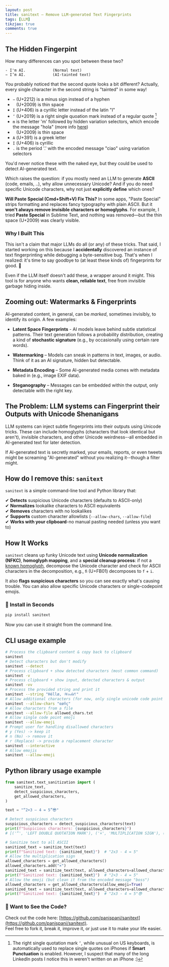 ```yaml
---
layout: post
title: sanitext – Remove LLM-generated Text Fingerprints
tags: [LLM]
tikzjax: true
comments: true
---
```


<!-- # `sanitext` – Remove LLM-generated Text Fingerprints -->

## The Hidden Fingerpint

How many differences can you spot between these two?

```
- I'm AI.            (Normal text)
− І’m󠅘󠅟󠅜󠅑 ΑІ.󠅓󠅙󠅑󠅟            (AI-tainted text)
```

You probably noticed that the second quote looks a bit different? Actually, every single character in the second string is \"tainted\" in some way!

- `−` (U+2212) is a minus sign instead of a hyphen
- ` ` (U+2009) is thin space
- `І` (U+406) is a cyrillic letter instead of the latin "I"
- `’` (U+2019) is a right single quoation mark instead of a regular quote [^1]
- `m󠅘󠅟󠅜󠅑` is the letter 'm' followed by hidden variation selectors, which encode the message \"hola\" (more info [here](https://paulbutler.org/2025/smuggling-arbitrary-data-through-an-emoji/))
- ` ` (U+2009) is thin space
- `Α` (U+391) is a greek letter
- `І` (U+406) is cyrillic
- `.󠅓󠅙󠅑󠅟` is the period '.' with the encoded message \"ciao\" using variation selectors

You'd never notice these with the naked eye, but they could be used to detect AI-generated text.

Which raises the question: if you mostly need an LLM to generate **ASCII** (code, emails, ..), why allow unnecessary Unicode? And if you do need specific Unicode characters, why not just **explicitly define** which ones?

[^1]: The right single quotation mark `’`, while unusual on US keyboards, is automatically used to replace single quotes on iPhones if **Smart Punctuation** is enabled. However, I suspect that many of the long LinkedIn posts I notice this in weren't written on an iPhone :)

**Will Paste Special (Cmd+Shift+V) Fix This?**
In some apps, \"Paste Special\" strips formatting and replaces fancy typography with plain ASCII. But it **won't always remove invisible characters or homoglyphs**. For example, I tried **Paste Special** in Sublime Text, and nothing was removed—but the thin space (U+2009) was clearly visible.

### **Why I Built This**

This isn't a claim that major LLMs do all (or any) of these tricks. That said, I started working on this because I **accidentally** discovered an instance of text fingerprinting while debugging a byte-sensitive bug. That's when I realized: it's time to say goodbye to (at least these kinds of) fingerprints for good. 🙂

Even if the LLM itself doesn't add these, a wrapper around it might. This tool is for anyone who wants **clean, reliable text**, free from invisible garbage hiding inside.

## **Zooming out: Watermarks & Fingerprints**

AI-generated content, in general, can be _marked_, sometimes invisibly, to identify its origin. A few examples:

- **Latent Space Fingerprints** - AI models leave behind subtle statistical patterns. Their text generation follows a probability distribution, creating a kind of **stochastic signature** (e.g., by occasionally using certain rare words).

- **Watermarking** – Models can sneak in patterns in text, images, or audio. Think of it as an AI signature, hidden but detectable.

- **Metadata Encoding** – Some AI-generated media comes with metadata baked in (e.g., image EXIF data).

- **Steganography** – Messages can be embedded within the output, only detectable with the right key.

## **The Problem: LLM systems can Fingerprint their Outputs with Unicode Shenanigans**

LLM systems can inject subtle fingerprints into their outputs using Unicode tricks. These can include homoglyphs (characters that look identical but aren't), invisible characters, and other Unicode weirdness--all embedded in AI-generated text for later detection.

If AI-generated text is secretly marked, your emails, reports, or even tweets might be screaming \"AI-generated\" without you realizing it--though a filter might.

## **How do I remove this: `sanitext`**

`sanitext` is a simple command-line tool and Python library that:

✔ **Detects** suspicious Unicode characters (defaults to ASCII-only)  
✔ **Normalizes** lookalike characters to ASCII equivalents  
✔ **Removes** characters with no lookalikes  
✔ **Supports** custom character allowlists (`--allow-chars`, `--allow-file`)  
✔ **Works with your clipboard**-no manual pasting needed (unless you want to)

## **How It Works**

`sanitext` cleans up funky Unicode text using **Unicode normalization (NFKC)**, **homoglyph mapping**, and a **special cleanup process**: if not a [known homoglyph](https://github.com/panispani/sanitext/blob/main/sanitext/homoglyph_map.py), decompose the Unicode character and check for ASCII characters in the decomposition, e.g., `ﬁ` (U+FB01) decomposes to `f` + `i`.

It also **flags suspicious characters** so you can see exactly what's causing trouble. You can also allow specific Unicode characters or single-codepoint emojis.

### **🚀 Install in Seconds**

```bash
pip install sanitext
```

Now you can use it straight from the command line.

## CLI usage example

```bash
# Process the clipboard content & copy back to clipboard
sanitext
# Detect characters but don't modify
sanitext --detect
# Process clipboard + show detected characters (most common command)
sanitext -v
# Process clipboard + show input, detected characters & output
sanitext -vv
# Process the provided string and print it
sanitext --string "Héllø, 𝒲𝑜𝓇𝓁𝒹!"
# Allow additional characters (for now, only single unicode code point characters)
sanitext --allow-chars "αøñç"
# Allow characters from a file
sanitext --allow-file allowed_chars.txt
# Allow single code point emoji
sanitext --allow-emoji
# Prompt user for handling disallowed characters
# y (Yes) -> keep it
# n (No) -> remove it
# r (Replace) -> provide a replacement character
sanitext --interactive
# Allow emojis
sanitext --allow-emoji
```

## Python library usage example

```python
from sanitext.text_sanitization import (
    sanitize_text,
    detect_suspicious_characters,
    get_allowed_characters,
)

text = "“2×3 – 4 = 5”😎󠅒󠅟󠅣󠅣"

# Detect suspicious characters
suspicious_characters = detect_suspicious_characters(text)
print(f"Suspicious characters: {suspicious_characters}")
# [('“', 'LEFT DOUBLE QUOTATION MARK'), ('×', 'MULTIPLICATION SIGN'), ('–', 'EN DASH'), ('”', 'RIGHT DOUBLE QUOTATION MARK')]

# Sanitize text to all ASCII
sanitized_text = sanitize_text(text)
print(f"Sanitized text: {sanitized_text}")  # "2x3 - 4 = 5"
# Allow the multiplication sign
allowed_characters = get_allowed_characters()
allowed_characters.add("×")
sanitized_text = sanitize_text(text, allowed_characters=allowed_characters)
print(f"Sanitized text: {sanitized_text}")  # "2×3 - 4 = 5"
# Allow the emoji (but clean it from the encoded message "boss")
allowed_characters = get_allowed_characters(allow_emoji=True)
sanitized_text = sanitize_text(text, allowed_characters=allowed_characters)
print(f"Sanitized text: {sanitized_text}")  # "2x3 - 4 = 5"😎
```

### **📂 Want to See the Code?**

Check out the code here: [https://github.com/panispani/sanitext](https://github.com/panispani/sanitext).  
Feel free to fork it, break it, improve it, or just use it to make your life easier.
